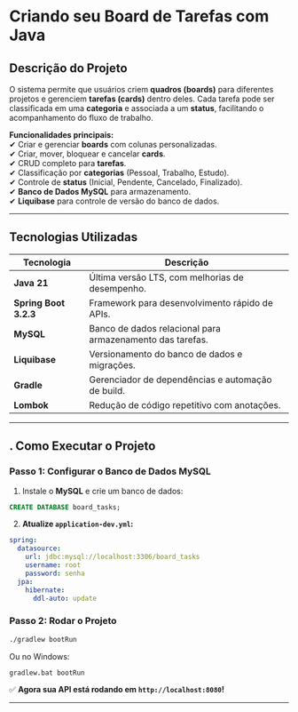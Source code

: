 # **Criando seu Board de Tarefas com Java**

## **Descrição do Projeto**

O sistema permite que usuários criem **quadros (boards)** para diferentes projetos e gerenciem **tarefas (cards)** dentro deles. Cada tarefa pode ser classificada em uma **categoria** e associada a um **status**, facilitando o acompanhamento do fluxo de trabalho.

**Funcionalidades principais:**  
✔ Criar e gerenciar **boards** com colunas personalizadas.  
✔ Criar, mover, bloquear e cancelar **cards**.  
✔ CRUD completo para **tarefas**.  
✔ Classificação por **categorias** (Pessoal, Trabalho, Estudo).  
✔ Controle de **status** (Inicial, Pendente, Cancelado, Finalizado).  
✔ **Banco de Dados MySQL** para armazenamento.  
✔ **Liquibase** para controle de versão do banco de dados.

---

## **Tecnologias Utilizadas**

| Tecnologia            | Descrição                                                 |
| --------------------- | --------------------------------------------------------- |
| **Java 21**           | Última versão LTS, com melhorias de desempenho.           |
| **Spring Boot 3.2.3** | Framework para desenvolvimento rápido de APIs.            |
| **MySQL**             | Banco de dados relacional para armazenamento das tarefas. |
| **Liquibase**         | Versionamento do banco de dados e migrações.              |
| **Gradle**            | Gerenciador de dependências e automação de build.         |
| **Lombok**            | Redução de código repetitivo com anotações.               |

---

## **. Como Executar o Projeto**

### **Passo 1: Configurar o Banco de Dados MySQL**

1. Instale o **MySQL** e crie um banco de dados:

```sql
CREATE DATABASE board_tasks;
```

2. **Atualize `application-dev.yml`:**

```yaml
spring:
  datasource:
    url: jdbc:mysql://localhost:3306/board_tasks
    username: root
    password: senha
  jpa:
    hibernate:
      ddl-auto: update
```

### **Passo 2: Rodar o Projeto**

```sh
./gradlew bootRun
```

Ou no Windows:

```sh
gradlew.bat bootRun
```

✅ **Agora sua API está rodando em `http://localhost:8080`!**

---
